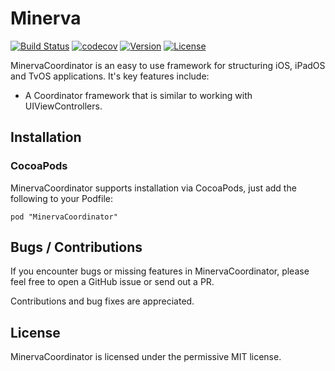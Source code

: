 # Minerva

[![Build Status](https://travis-ci.org/MinervaMobile/MinervaCoordinator.svg?branch=master)](https://travis-ci.org/MinervaMobile/MinervaCoordinator)
[![codecov](https://codecov.io/gh/MinervaMobile/MinervaCoordinator/branch/master/graph/badge.svg)](https://codecov.io/gh/MinervaMobile/MinervaCoordinator)
[![Version](https://img.shields.io/cocoapods/v/MinervaCoordinator.svg?style=flat)](http://cocoapods.org/pods/MinervaCoordinator)
[![License](https://img.shields.io/cocoapods/l/MinervaCoordinator.svg?style=flat)](http://cocoapods.org/pods/MinervaCoordinator)

MinervaCoordinator is an easy to use framework for structuring iOS, iPadOS and TvOS applications. It's key features include:

* A Coordinator framework that is similar to working with UIViewControllers.

## Installation

### CocoaPods

MinervaCoordinator supports installation via CocoaPods, just add the following to your Podfile:

```
pod "MinervaCoordinator"
```

## Bugs / Contributions

If you encounter bugs or missing features in MinervaCoordinator, please feel free to open a GitHub issue or send out a PR.

Contributions and bug fixes are appreciated.

## License

MinervaCoordinator is licensed under the permissive MIT license.
